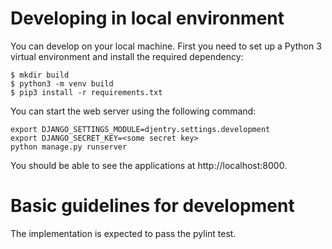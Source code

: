 # Developing in local environment

You can develop on your local machine. First you need to set up a Python 3
virtual environment and install the required dependency: 

```
$ mkdir build
$ python3 -m venv build
$ pip3 install -r requirements.txt
```

You can start the web server using the following command:

```
export DJANGO_SETTINGS_MODULE=djentry.settings.development
export DJANGO_SECRET_KEY=<some secret key>
python manage.py runserver
```

You should be able to see the applications at http://localhost:8000.

# Basic guidelines for development

The implementation is expected to pass the pylint test.
